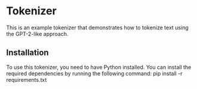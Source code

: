 # Tokenizer

This is an example tokenizer that demonstrates how to tokenize text using the GPT-2-like approach.

## Installation

To use this tokenizer, you need to have Python installed. You can install the required dependencies by running the following command:
pip install -r requirements.txt
